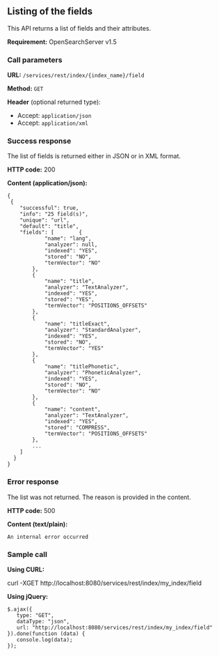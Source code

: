 ## Listing of the fields

This API returns a list of fields and their attributes.

**Requirement:** OpenSearchServer v1.5

### Call parameters

**URL:** ```/services/rest/index/{index_name}/field```

**Method:** ```GET```

**Header** (optional returned type):
- Accept: ```application/json```
- Accept: ```application/xml```

### Success response
The list of fields is returned either in JSON or in XML format.

**HTTP code:**
200

**Content (application/json):**
    
    {
     {
        "successful": true,
        "info": "25 field(s)",
        "unique": "url",
        "default": "title",
        "fields": [        {
                "name": "lang",
                "analyzer": null,
                "indexed": "YES",
                "stored": "NO",
                "termVector": "NO"
            },
            {
                "name": "title",
                "analyzer": "TextAnalyzer",
                "indexed": "YES",
                "stored": "YES",
                "termVector": "POSITIONS_OFFSETS"
            },
            {
                "name": "titleExact",
                "analyzer": "StandardAnalyzer",
                "indexed": "YES",
                "stored": "NO",
                "termVector": "YES"
            },
            {
                "name": "titlePhonetic",
                "analyzer": "PhoneticAnalyzer",
                "indexed": "YES",
                "stored": "NO",
                "termVector": "NO"
            },
            {
                "name": "content",
                "analyzer": "TextAnalyzer",
                "indexed": "YES",
                "stored": "COMPRESS",
                "termVector": "POSITIONS_OFFSETS"
            },
            ...
        ]
      }
    }


### Error response

The list was not returned. The reason is provided in the content.

**HTTP code:**
500

**Content (text/plain):**
    
    An internal error occurred
    

### Sample call

**Using CURL:**
    
curl -XGET http://localhost:8080/services/rest/index/my_index/field


**Using jQuery:**
    
    $.ajax({ 
       type: "GET",
       dataType: "json",
       url: "http://localhost:8080/services/rest/index/my_index/field"
    }).done(function (data) {
       console.log(data);
    });
